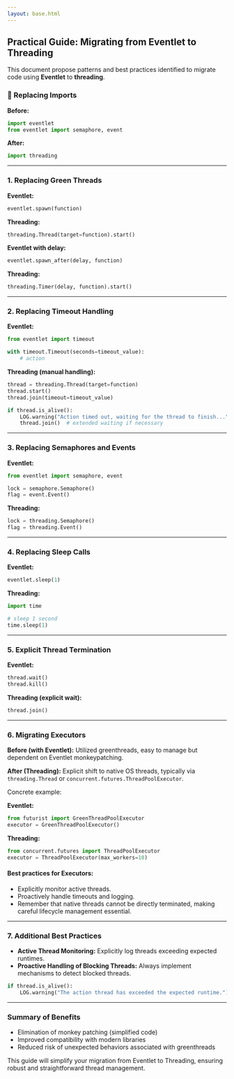 ```yaml
---
layout: base.html
---
```


## Practical Guide: Migrating from Eventlet to Threading

This document propose patterns and best practices identified
to migrate code using **Eventlet** to **threading**.

### 🔄 Replacing Imports

**Before:**
```python
import eventlet
from eventlet import semaphore, event
```

**After:**
```python
import threading
```

---

### 1. Replacing Green Threads

**Eventlet:**
```python
eventlet.spawn(function)
```

**Threading:**
```python
threading.Thread(target=function).start()
```

**Eventlet with delay:**
```python
eventlet.spawn_after(delay, function)
```

**Threading:**
```python
threading.Timer(delay, function).start()
```

---

### 2. Replacing Timeout Handling

**Eventlet:**
```python
from eventlet import timeout

with timeout.Timeout(seconds=timeout_value):
    # action
```

**Threading (manual handling):**
```python
thread = threading.Thread(target=function)
thread.start()
thread.join(timeout=timeout_value)

if thread.is_alive():
    LOG.warning("Action timed out, waiting for the thread to finish...")
    thread.join()  # extended waiting if necessary
```

---

### 3. Replacing Semaphores and Events

**Eventlet:**
```python
from eventlet import semaphore, event

lock = semaphore.Semaphore()
flag = event.Event()
```

**Threading:**
```python
lock = threading.Semaphore()
flag = threading.Event()
```

---

### 4. Replacing Sleep Calls

**Eventlet:**
```python
eventlet.sleep(1)
```

**Threading:**
```python
import time

# sleep 1 second
time.sleep(1)
```

---

### 5. Explicit Thread Termination

**Eventlet:**
```python
thread.wait()
thread.kill()
```

**Threading (explicit wait):**
```python
thread.join()
```

---

### 6. Migrating Executors

**Before (with Eventlet):** Utilized greenthreads, easy to manage but dependent on Eventlet monkeypatching.

**After (Threading):** Explicit shift to native OS threads, typically via `threading.Thread` or `concurrent.futures.ThreadPoolExecutor`.

Concrete example:

**Eventlet:**
```python
from futurist import GreenThreadPoolExecutor
executor = GreenThreadPoolExecutor()
```

**Threading:**
```python
from concurrent.futures import ThreadPoolExecutor
executor = ThreadPoolExecutor(max_workers=10)
```

#### Best practices for Executors:
- Explicitly monitor active threads.
- Proactively handle timeouts and logging.
- Remember that native threads cannot be directly terminated, making careful lifecycle management essential.

---

### 7. Additional Best Practices

- **Active Thread Monitoring:** Explicitly log threads exceeding expected runtimes.
- **Proactive Handling of Blocking Threads:** Always implement mechanisms to detect blocked threads.

```python
if thread.is_alive():
    LOG.warning("The action thread has exceeded the expected runtime.")
```

---

### Summary of Benefits
- Elimination of monkey patching (simplified code)
- Improved compatibility with modern libraries
- Reduced risk of unexpected behaviors associated with greenthreads

This guide will simplify your migration from Eventlet to Threading, ensuring
robust and straightforward thread management.
